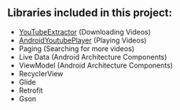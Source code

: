 ## Libraries included in this project:

- [YouTubeExtractor](https://github.com/HaarigerHarald/android-youtubeExtractor) (Downloading Videos)
- [AndroidYoutubePlayer](https://github.com/PierfrancescoSoffritti/android-youtube-player) (Playing Videos)
- Paging (Searching for more videos)
- Live Data (Android Architecture Components)
- ViewModel (Android Architecture Components)
- RecyclerView
- Glide
- Retrofit
- Gson

